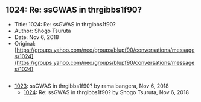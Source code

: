 ## 1024: Re: ssGWAS in thrgibbs1f90?

- Title: 1024: Re: ssGWAS in thrgibbs1f90?
- Author: Shogo Tsuruta
- Date: Nov 6, 2018
- Original: [https://groups.yahoo.com/neo/groups/blupf90/conversations/messages/1024](https://groups.yahoo.com/neo/groups/blupf90/conversations/messages/1024)

```

```

- [1023](1023.md): ssGWAS in thrgibbs1f90? by rama bangera, Nov 6, 2018
    - [1024](1024.md): Re: ssGWAS in thrgibbs1f90? by Shogo Tsuruta, Nov 6, 2018
